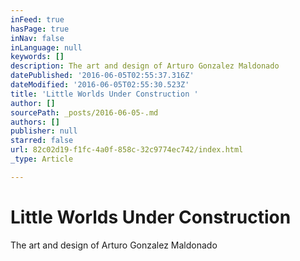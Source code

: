```yaml
---
inFeed: true
hasPage: true
inNav: false
inLanguage: null
keywords: []
description: The art and design of Arturo Gonzalez Maldonado
datePublished: '2016-06-05T02:55:37.316Z'
dateModified: '2016-06-05T02:55:30.523Z'
title: 'Little Worlds Under Construction '
author: []
sourcePath: _posts/2016-06-05-.md
authors: []
publisher: null
starred: false
url: 82c02d19-f1fc-4a0f-858c-32c9774ec742/index.html
_type: Article

---
```

# Little Worlds Under Construction 

The art and design of Arturo Gonzalez Maldonado